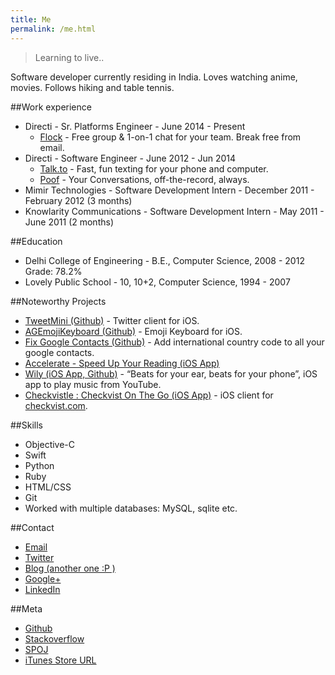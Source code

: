 ```yaml
---
title: Me
permalink: /me.html
---
```


> Learning to live..

Software developer currently residing in India. Loves watching anime, movies. Follows hiking and table tennis.

##Work experience

* Directi - Sr. Platforms Engineer - June 2014 - Present
    * [Flock](http://www.flock.co/) - Free group & 1-on-1 chat for your team. Break free from email.
* Directi - Software Engineer - June 2012 - Jun 2014
    * [Talk.to](http://talk.to/) - Fast, fun texting for your phone and computer.
    * [Poof](http://www.poof.co/) - Your Conversations, off-the-record, always.
* Mimir Technologies - Software Development Intern - December 2011 - February 2012 (3 months)
* Knowlarity Communications - Software Development Intern - May 2011 - June 2011 (2 months)

##Education

* Delhi College of Engineering - B.E., Computer Science, 2008 - 2012 Grade: 78.2%
* Lovely Public School - 10, 10+2, Computer Science, 1994 - 2007

##Noteworthy Projects

* [TweetMini (Github)](https://github.com/ayushgoel/TweetMini) - Twitter client for iOS.
* [AGEmojiKeyboard (Github)](https://github.com/ayushgoel/AGEmojiKeyboard) - Emoji Keyboard for iOS.
* [Fix Google Contacts (Github)](https://github.com/ayushgoel/FixGoogleContacts) - Add international country code to all your google contacts.
* [Accelerate - Speed Up Your Reading (iOS App)](https://itunes.apple.com/us/app/accelerate-speed-up-your-reading/id888585920)
* [Wily (iOS App, Github)](https://github.com/mx4492/wily) - “Beats for your ear, beats for your phone”, iOS app to play music from YouTube.
* [Checkvistle : Checkvist On The Go (iOS App)](https://itunes.apple.com/us/app/checkvistle-checkvist-on-go/id995611134) - iOS client for [checkvist.com](checkvist.com).

##Skills

* Objective-C
* Swift
* Python
* Ruby
* HTML/CSS
* Git
* Worked with multiple databases: MySQL, sqlite etc.

##Contact

* [Email](mailto:ayushgoel111@gmail.com)
* [Twitter](https://twitter.com/named_none/)
* [Blog (another one :P )](http://www.techmyway.com)
* [Google+](https://plus.google.com/u/0/+AyushGoel)
* [LinkedIn](https://in.linkedin.com/in/ayushgoel)

##Meta
* [Github](https://github.com/ayushgoel/)
* [Stackoverflow](http://stackoverflow.com/users/1685709/ayush-goel)
* [SPOJ](http://www.spoj.com/users/ayushgoel/)
* [iTunes Store URL](https://itunes.apple.com/us/artist/ayush-goel/id888585923)
